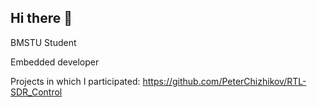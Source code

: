## Hi there 👋

BMSTU Student

Embedded developer 

Projects in which I participated: 
https://github.com/PeterChizhikov/RTL-SDR_Control
